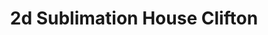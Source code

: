 ---
title: "2d Sublimation House Clifton"
url: /karachi/2d-sublimation-house-clifton/
shop: mobile phone
---